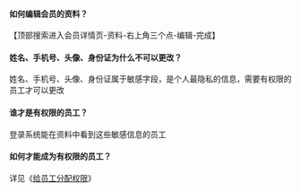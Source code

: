 #### 如何编辑会员的资料？

【顶部搜索进入会员详情页-资料-右上角三个点-编辑-完成】

#### 姓名、手机号、头像、身份证为什么不可以更改？

姓名、手机号、头像、身份证属于敏感字段，是个人最隐私的信息，需要有权限的员工才可以更改

#### 谁才是有权限的员工？

登录系统能在资料中看到这些敏感信息的员工

#### 如何才能成为有权限的员工？

详见《[给员工分配权限](https://alanfit.github.io/AlanHelpDoc/阿懒工作室版本/员工管理/给员工分配权限)》


